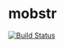 # mobstr

[![Build Status](https://travis-ci.org/themechanicalbear/mobstr.svg?branch=master)](https://travis-ci.org/themechanicalbear/mobstr)
